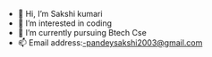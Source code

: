 - 👋 Hi, I’m Sakshi kumari
- 👀 I’m interested in coding
- 🌱 I’m currently pursuing Btech Cse
- 📫 Email address:-pandeysakshi2003@gmail.com

<!---
pandeysak/pandeysak is a ✨ special ✨ repository because its `README.md` (this file) appears on your GitHub profile.
You can click the Preview link to take a look at your changes.
--->
